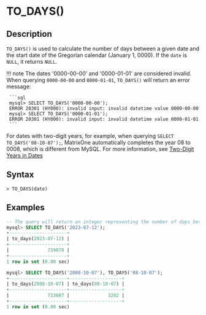 # **TO_DAYS()**

## **Description**

`TO_DAYS()` is used to calculate the number of days between a given date and the start date of the Gregorian calendar (January 1, 0000). If the `date` is `NULL`, it returns `NULL`.

!!! note
    The dates '0000-00-00' and '0000-01-01' are considered invalid. When querying `0000-00-00` and `0000-01-01`, `TO_DAYS()` will return an error message:

     ```sql
     mysql> SELECT TO_DAYS('0000-00-00');
     ERROR 20301 (HY000): invalid input: invalid datetime value 0000-00-00
     mysql> SELECT TO_DAYS('0000-01-01');
     ERROR 20301 (HY000): invalid input: invalid datetime value 0000-01-01
     ```

For dates with two-digit years, for example, when querying `SELECT TO_DAYS('08-10-07');`, MatrixOne automatically completes the year 08 to 0008, which is different from MySQL. For more information, see [Two-Digit Years in Dates](../../Data-Types/date-time-data-types/year-type.md)

## **Syntax**

```
> TO_DAYS(date)
```

## **Examples**

```sql
-- The query will return an integer representing the number of days between the date '2023-07-12' and the start date of the Gregorian calendar.
mysql> SELECT TO_DAYS('2023-07-12');
+---------------------+
| to_days(2023-07-12) |
+---------------------+
|              739078 |
+---------------------+
1 row in set (0.00 sec)

mysql> SELECT TO_DAYS('2008-10-07'), TO_DAYS('08-10-07');
+---------------------+-------------------+
| to_days(2008-10-07) | to_days(08-10-07) |
+---------------------+-------------------+
|              733687 |              3202 |
+---------------------+-------------------+
1 row in set (0.00 sec)
```

